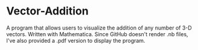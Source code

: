 # Vector-Addition
A program that allows users to visualize the addition of any number of 3-D vectors.
Written with Mathematica.
Since GitHub doesn't render .nb files, I've also provided a .pdf version to display the program.

